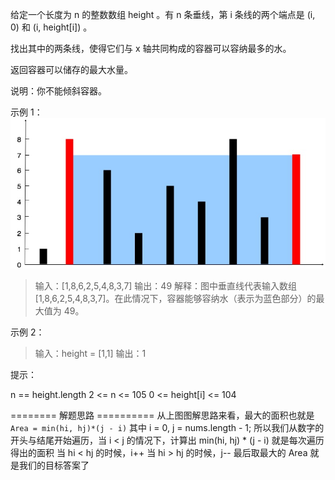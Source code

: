 给定一个长度为 n 的整数数组 height 。有 n 条垂线，第 i 条线的两个端点是 (i, 0) 和 (i, height[i]) 。

找出其中的两条线，使得它们与 x 轴共同构成的容器可以容纳最多的水。

返回容器可以储存的最大水量。

说明：你不能倾斜容器。

示例 1：
![alt text](image.png)

> 输入：[1,8,6,2,5,4,8,3,7]
> 输出：49
> 解释：图中垂直线代表输入数组 [1,8,6,2,5,4,8,3,7]。在此情况下，容器能够容纳水（表示为蓝色部分）的最大值为 49。

示例 2：

> 输入：height = [1,1]
> 输出：1

提示：

n == height.length
2 <= n <= 105
0 <= height[i] <= 104

======== 解题思路 ==========
从上图图解思路来看，最大的面积也就是 `Area = min(hi, hj)*(j - i)`
其中 i = 0, j = nums.length - 1;
所以我们从数字的开头与结尾开始遍历，当 i < j 的情况下，计算出 min(hi, hj) \* (j - i) 就是每次遍历得出的面积
当 hi < hj 的时候，i++
当 hi > hj 的时候，j--
最后取最大的 Area 就是我们的目标答案了
